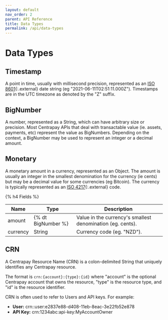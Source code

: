 ```yaml
---
layout: default
nav_order: 2
parent: API Reference
title: Data Types
permalink: /api/data-types
---
```


# Data Types


## Timestamp

A point in time, usually with millisecond precision, represented as an
[ISO 8601][]{:.external} date string (eg "2021-06-11T02:51:11.000Z"). Timestamps
are in the UTC timezone as denoted by the "Z" suffix.


## BigNumber

A number, represented as a String, which can have arbitrary size or precision.
Most Centrapay APIs that deal with transactable value (ie. assets, payments,
etc) represent the value as BigNumbers. Depending on the context, a BigNumber
may be used to represent an integer or a decimal amount.


## Monetary

A monetary amount in a currency, represented as an Object. The amount is
usually an integer in the smallest denomination for the currency (ie cents) but
may be a decimal value for some currencies (eg Bitcoin). The currency is
typically represented as an [ISO 4217][]{:.external} code.

{% h4 Fields %}

| Name     | Type               | Description                                                |
|----------|--------------------|------------------------------------------------------------|
| amount   | {% dt BigNumber %} | Value in the currency's smallest denomination (eg. cents). |
| currency | String             | Currency code (eg. "NZD").                                 |


## CRN

A Centrapay Resource Name (CRN) is a colon-delimited String that uniquely
identifies any Centrapay resource.

The format is `crn:{account}:{type}:{id}` where "account" is the optional
Centrapay account that owns the resource, "type" is the resource type, and "id"
is the resource identifier.

CRN is often used to refer to Users and API keys. For example:
* **User:** crn::user:e2837e88-d408-11eb-8eac-3e22fb52e878
* **API Key:** crn:1234abc:api-key:MyAccountOwner



[ISO 8601]: https://en.wikipedia.org/wiki/ISO_8601
[ISO 4217]: https://en.wikipedia.org/wiki/ISO_4217
